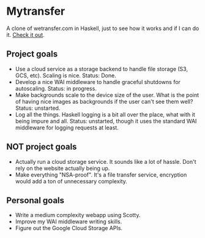# Mytransfer
A clone of wetransfer.com in Haskell, just to see how it works and if I can do it. [Check it out](http://snokums.com).

## Project goals
* Use a cloud service as a storage backend to handle file storage (S3, GCS, etc). Scaling is nice. Status: Done.
* Develop a nice WAI middleware to handle graceful shutdowns for autoscaling. Status: in progress.
* Make backgrounds scale to the device size of the user. What is the point of having nice images as backgrounds if the user can't see them well? Status: unstarted.
* Log all the things. Haskell logging is a bit all over the place, what with it being impure and all. Status: unstarted, though it uses the standard WAI middleware for logging requests at least. 

## NOT project goals
* Actually run a cloud storage service. It sounds like a lot of hassle. Don't rely on the website actually being up. 
* Make everything "NSA-proof". It's a file transfer service, encryption would add a ton of unnecessary complexity.

## Personal goals
* Write a medium complexity webapp using Scotty.
* Improve my WAI middleware writing skills.
* Figure out the Google Cloud Storage APIs.

